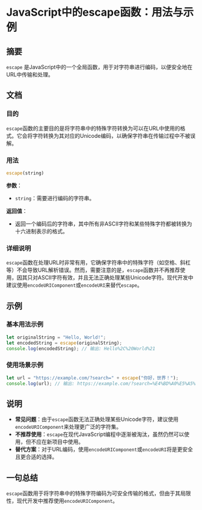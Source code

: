 <!--
Meta Description: # JavaScript中的escape函数：用法与示例 ## 摘要 `escape` 是JavaScript中的一个全局函数，用于对字符串进行编码，以便安全地在URL中传输和处理。 ## 文档 ### 目的 `escape`函数的主要目的是将字符串中的特殊字符转换为可以在URL中使用的格式。它会将...
Meta Keywords: escape, encodeuricomponent, javascript, let, string
-->

# JavaScript中的escape函数：用法与示例

## 摘要
`escape` 是JavaScript中的一个全局函数，用于对字符串进行编码，以便安全地在URL中传输和处理。

## 文档
### 目的
`escape`函数的主要目的是将字符串中的特殊字符转换为可以在URL中使用的格式。它会将字符转换为其对应的Unicode编码，以确保字符串在传输过程中不被误解。

### 用法
```javascript
escape(string)
```
**参数**：
- `string`：需要进行编码的字符串。

**返回值**：
- 返回一个编码后的字符串，其中所有非ASCII字符和某些特殊字符都被转换为十六进制表示的格式。

### 详细说明
`escape`函数在处理URL时非常有用，它确保字符串中的特殊字符（如空格、斜杠等）不会导致URL解析错误。然而，需要注意的是，`escape`函数并不再推荐使用，因其只对ASCII字符有效，并且无法正确处理某些Unicode字符。现代开发中建议使用`encodeURIComponent`或`encodeURI`来替代`escape`。

## 示例
### 基本用法示例
```javascript
let originalString = "Hello, World!";
let encodedString = escape(originalString);
console.log(encodedString); // 输出: Hello%2C%20World%21
```

### 使用场景示例
```javascript
let url = "https://example.com/?search=" + escape("你好，世界！");
console.log(url); // 输出: https://example.com/?search=%E4%BD%A0%E5%A5%BD%EF%BC%8C%E4%B8%96%E7%95%8C%EF%BC%81
```

## 说明
- **常见问题**：由于`escape`函数无法正确处理某些Unicode字符，建议使用`encodeURIComponent`来处理更广泛的字符集。
- **不推荐使用**：`escape`在现代JavaScript编程中逐渐被淘汰，虽然仍然可以使用，但不应在新项目中使用。
- **替代方案**：对于URL编码，使用`encodeURIComponent`或`encodeURI`将是更安全且更合适的选择。

## 一句总结
`escape`函数用于将字符串中的特殊字符编码为可安全传输的格式，但由于其局限性，现代开发中推荐使用`encodeURIComponent`。